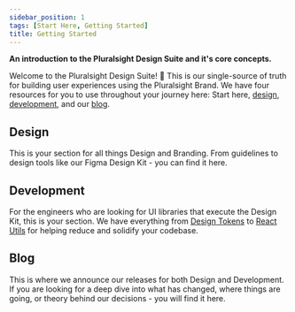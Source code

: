 ```yaml
---
sidebar_position: 1
tags: [Start Here, Getting Started]
title: Getting Started
---
```


<strong>
  <p className="page-subheadline size-xl" markdown="1">An introduction to the Pluralsight Design Suite and it's core concepts.</p>
</strong>

Welcome to the Pluralsight Design Suite! :wave: This is our single-source of truth for building user experiences using the Pluralsight Brand. We have four resources for you to use throughout your journey here: Start here, [design](../design/intro.md), [development](../development/getting-started/installation.md), and our [blog](../../blog/).

## Design

This is your section for all things Design and Branding. From guidelines to design tools like our Figma Design Kit - you can find it here.

<!-- TODO - add visual link boxes to stuff to make the page more interesting -->

## Development

For the engineers who are looking for UI libraries that execute the Design Kit, this is your section. We have everything from [Design Tokens](../development/tokens/intro.md) to [React Utils](../development/react-utils/intro.mdx) for helping reduce and solidify your codebase.

## Blog

This is where we announce our releases for both Design and Development. If you are looking for a deep dive into what has changed, where things are going, or theory behind our decisions - you will find it here.
